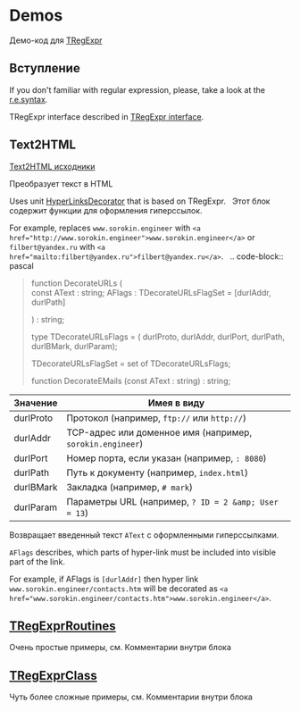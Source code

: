 # Demos

Демо-код для [TRegExpr](tregexpr.md)

## Вступление

If you don't familiar with regular expression, please, take a look at
the [r.e.syntax](regular_expressions.md).

TRegExpr interface described in [TRegExpr interface](tregexpr.md).

## Text2HTML

[Text2HTML
исходники](https://github.com/andgineer/TRegExpr/tree/master/examples/Text2HTML)

Преобразует текст в HTML

Uses unit
[HyperLinksDecorator](https://github.com/andgineer/TRegExpr/blob/master/src/HyperLinksDecorator.pas)
that is based on TRegExpr.   Этот блок содержит функции для оформления
гиперссылок.

For example, replaces `www.sorokin.engineer` with
`<a href="http://www.sorokin.engineer">www.sorokin.engineer</a>` or
`filbert@yandex.ru` with
`<a href="mailto:filbert@yandex.ru">filbert@yandex.ru</a>`.   ..
code-block:: pascal

> function DecorateURLs (  
> const AText : string; AFlags : TDecorateURLsFlagSet = \[durlAddr,
> durlPath\]
>
> ) : string;
>
> type TDecorateURLsFlags = ( durlProto, durlAddr, durlPort, durlPath,
> durlBMark, durlParam);
>
> TDecorateURLsFlagSet = set of TDecorateURLsFlags;
>
> function DecorateEMails (const AText : string) : string;  

| Значение   | Имея в виду                                               |
|------------|-----------------------------------------------------------|
| durlProto  | Протокол (например, `ftp://` или `http://`)               |
| durlAddr   | TCP-адрес или доменное имя (например, `sorokin.engineer`) |
| durlPort   | Номер порта, если указан (например, `: 8080`)             |
| durlPath   | Путь к документу (например, `index.html`)                 |
| durlBMark  | Закладка (например, `# mark`)                             |
| durlParam  | Параметры URL (например, `? ID = 2 &amp; User = 13`)      |

Возвращает введенный текст `AText` с оформленными гиперссылками.

`AFlags` describes, which parts of hyper-link must be included into
visible part of the link.

For example, if <span class="title-ref">AFlags</span> is `[durlAddr]`
then hyper link `www.sorokin.engineer/contacts.htm` will be decorated as
`<a href="www.sorokin.engineer/contacts.htm">www.sorokin.engineer</a>`.

## [TRegExprRoutines](https://github.com/andgineer/TRegExpr/tree/master/examples/TRegExprRoutines)

Очень простые примеры, см. Комментарии внутри блока

## [TRegExprClass](https://github.com/andgineer/TRegExpr/tree/master/examples/TRegExprClass)

Чуть более сложные примеры, см. Комментарии внутри блока
